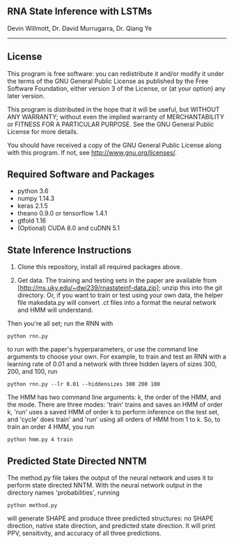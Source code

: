 ## RNA State Inference with LSTMs

Devin Willmott, Dr. David Murrugarra, Dr. Qiang Ye

---

License
-----

This program is free software: you can redistribute it and/or modify
it under the terms of the GNU General Public License as published by
the Free Software Foundation, either version 3 of the License, or
(at your option) any later version.

This program is distributed in the hope that it will be useful,
but WITHOUT ANY WARRANTY; without even the implied warranty of
MERCHANTABILITY or FITNESS FOR A PARTICULAR PURPOSE.  See the
GNU General Public License for more details.

You should have received a copy of the GNU General Public License
along with this program.  If not, see <http://www.gnu.org/licenses/>.

Required Software and Packages
------
* python 3.6
* numpy 1.14.3
* keras 2.1.5
* theano 0.9.0 or tensorflow 1.4.1
* gtfold 1.16
* (Optional) CUDA 8.0 and cuDNN 5.1

State Inference Instructions
------

1) Clone this repository, install all required packages above.

2) Get data. The training and testing sets in the paper are available from [http://ms.uky.edu/~dwi239/rnastateinf-data.zip]; unzip this into the git directory. Or, if you want to train or test using your own data, the helper file makedata.py will convert .ct files into a format the neural network and HMM will understand.

Then you're all set; run the RNN with

```python rnn.py```

to run with the paper's hyperparameters, or use the command line arguments to choose your own. For example, to train and test an RNN with a learning rate of 0.01 and a network with three hidden layers of sizes 300, 200, and 100, run

```python rnn.py --lr 0.01 --hiddensizes 300 200 100```

The HMM has two command line arguments: k, the order of the HMM, and the mode. There are three modes: 'train' trains and saves an HMM of order k, 'run' uses a saved HMM of order k to perform inference on the test set, and 'cycle' does train' and 'run' using all orders of HMM from 1 to k. So, to train an order 4 HMM, you run

```python hmm.py 4 train```

Predicted State Directed NNTM
------

The method.py file takes the output of the neural network and uses it to perform state directed NNTM. With the neural network output in the directory names 'probabilities', running

```python method.py```

will generate SHAPE and produce three predicted structures: no SHAPE direction, native state direction, and predicted state direction. It will print PPV, sensitivity, and accuracy of all three predictions.